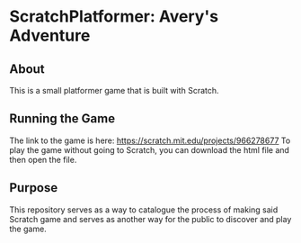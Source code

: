 # ScratchPlatformer: Avery's Adventure

## About
This is a small platformer game that is built with Scratch.

## Running the Game
The link to the game is here: https://scratch.mit.edu/projects/966278677
To play the game without going to Scratch,
you can download the html file and then open the file.

## Purpose
This repository serves as a way to catalogue the process
of making said Scratch game and serves as another 
way for the public to discover and play the game.

